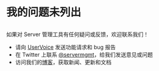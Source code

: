<properties
    pageTitle="My issue is not listed"
    description="我的问题未列出"
    service="microsoft.servermanagement"
    resource="gateways"
    authors="danielleemsft"
    selfHelpType="resource"
    supportTopicIds=""
    resourceTags=""
    productPesIds=""
    cloudEnvironments="public"
    issueNotListed="true"
/>


# 我的问题未列出

##
如果对 Server 管理工具有任何疑问或反馈，欢迎联系我们！

* 请向 [UserVoice](https://aka.ms/smt-engage) 发送功能请求和 bug 报告
* 在 Twitter 上联系 [@servermgmt](https://twitter.com/servermgmt)，给我们发送意见或问题
* 访问我们的[博客](https://aka.ms/smt-blog)，获取新闻、更新和文档



<!--HONumber=Oct16_HO1-->


